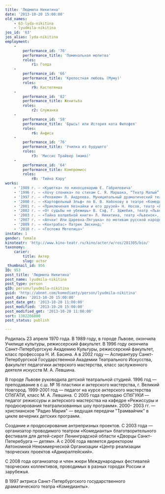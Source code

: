 ```yaml
---
title: 'Людмила Никитина'
date: '2013-10-20 15:00:00'
old_names:
    - 63-lyda-nikitina
    - lyudmila-nikitina
jos_id: '63'
jos_alias: lyda-nikitina
employment:
    -
        performance_id: '70'
        performance_title: 'Поминальная молитва'
        roles:
            r1: Голда
    -
        performance_id: '66'
        performance_title: 'Крепостная любовь (Муму)'
        roles:
            r9: Кастелянша
    -
        performance_id: '82'
        performance_title: Женитьба
        roles:
            r2: Служанка
    -
        performance_id: '58'
        performance_title: 'Брысь! или История кота Филофея'
        roles:
            r6: Анфиса
    -
        performance_id: '76'
        performance_title: 'Училка из будущего'
        roles:
            r3: 'Миссис Трайвер (мама)'
    -
        performance_id: '64'
        performance_title: Компромисс
        roles:
            r8: 'Тийна Кару'
works:
    - '1989 г. — «Кушетка» по киносценарию Е. Габриловича'
    - '1996 г. — «Хочу слоника» по стихам С. Я. Маршака, “Театр Малый”, г. Великий Новгород'
    - '1997 г. — «Реквием» Л. Андреева. Муниципальный драматический театр, г. Санкт-Петербург'
    - '2000 г. — «Картофельный Эльф» по В. В. Набокову в театре «Комедианты»'
    - '2001 г. — «Приключения Незнайки и его друзей» Н. Носов, театр «Львенок», г. Санкт-Петербург'
    - '2002 г. — «От судьбы не убежишь» В. Сэф, Г. Эджебия, театр «Львенок», г. Санкт-Петербург'
    - '2003 г. — «Тайна волшебной книги» Л. Никитина, театр «Львенок», г. Санкт-Петербург'
    - '2007 г. — «Апчхи! Или Царевна-Лягушка» по мотивам русской народной сказки'
    - '2009 г. — «Контрабас» Патрик Зюскинд;'
    - '2010 г. — «Госпожа Метелица»'
instate: 1
gender: female
kinoteatr: 'http://www.kino-teatr.ru/kino/acter/w/ros/281305/bio/'
taxonomy:
    carier:
        title: Актер
        slug: actor
_thumbnail_id: 956
ID: 953
post_title: 'Людмила Никитина'
post_name: lyudmila-nikitina
post_type: person
gID: person/lyudmila-nikitina
guid: 'http://abnmt.com/komedianty/person/lyudmila-nikitina'
post_date: '2013-10-20 15:00:00'
post_date_gmt: '2013-10-20 11:00:00'
post_modified: '2013-10-20 15:00:00'
post_modified_gmt: '2013-10-20 11:00:00'
sort: 1382266800
post_status: publish

---
```


Родилась 23 апреля 1970 года. В 1989 году, в городе Львове, окончила Училище культуры, режиссерский факультет. В 1996 году окончила Санкт-Петербургскую Академию Культуры, режиссерский факультет, класс профессора Н. И. Басина. А в 2002 году — Аспирантуру Санкт-Петербургской Государственной Академии Театрального Искусства, факультет педагогики актерского мастерства, класс заслуженного деятеля искусств М. А. Левшина.


В городе Львове руководила детской театральной студией. 1996 год — преподавание в с.ш. № 16 пластики и актерского мастерства, г. Великий Новгород. 1999-2001 год — педагог на курсе актерского мастерства СПбГАТИ, класс М. А. Левшина. C 2005 года преподаю СПбГУКИ — педагог режиссуры и актерского мастерства на кафедре «Режиссуры и продюсирования театрализованных шоу программ». 2000- 2003 гг. — христианское "Радио Мария" — ведущая передачи "Трамвайчик" в цикле вечерних детских программ.


Создание и продюсирование антрепризных проектов. С 2003 года — организатор проводимого театром «Комедианты» благотворительного фестиваля для детей-сирот Ленинградской области «Дворцы Санкт-Петеребурга — детям». А с 2006 года является директором Автономной Некоммерческой Организации «Центр реализации творческих проектов «Адмиралтейский».


С 2008 года организатор и член жюри Международных фестивалей творческих коллективов, проводимых в разных городах России и зарубежья.


В 1997 актриса Санкт-Петербургского государственного драматического театра «Комедианты».